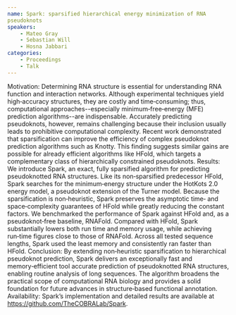 ```yaml
---
name: Spark: sparsified hierarchical energy minimization of RNA
pseudoknots
speakers:
	- Mateo Gray
	- Sebastian Will
	- Hosna Jabbari
categories:
	- Proceedings
	- Talk
---
```


Motivation:
Determining RNA structure is essential for understanding
RNA function and interaction networks. Although
experimental techniques yield high‑accuracy structures,
they are costly and time‑consuming; thus, computational
approaches--especially minimum‑free‑energy (MFE) prediction
algorithms--are indispensable. Accurately predicting
pseudoknots, however, remains challenging because their
inclusion usually leads to prohibitive computational
complexity. Recent work demonstrated that sparsification
can improve the efficiency of complex pseudoknot prediction
algorithms such as Knotty. This finding suggests similar
gains are possible for already efficient algorithms like
HFold, which targets a complementary class of
hierarchically constrained pseudoknots.
Results:
We introduce Spark, an exact, fully sparsified algorithm
for predicting pseudoknotted RNA structures. Like its
non‑sparsified predecessor HFold, Spark searches for the
minimum‑energy structure under the HotKots 2.0 energy
model, a pseudoknot extension of the Turner model. Because
the sparsification is non‑heuristic, Spark preserves the
asymptotic time‑ and space‑complexity guarantees of HFold
while greatly reducing the constant factors. We benchmarked
the performance of Spark against HFold and, as a
pseudoknot‑free baseline, RNAFold. Compared with HFold,
Spark substantially lowers both run time and memory usage,
while achieving run‑time figures close to those of RNAFold.
Across all tested sequence lengths, Spark used the least
memory and consistently ran faster than HFold.
Conclusion:
By extending non‑heuristic sparsification to hierarchical
pseudoknot prediction, Spark delivers an exceptionally fast
and memory‑efficient tool accurate prediction of
pseudoknotted RNA structures, enabling routine analysis of
long sequences. The algorithm broadens the practical scope
of computational RNA biology and provides a solid
foundation for future advances in structure‑based
functional annotation.
Availability:
Spark’s implementation and detailed results are available
at https://github.com/TheCOBRALab/Spark.
